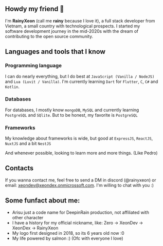 ## Howdy my friend 👋
I'm **RainyXeon** (call me **rainy** because I love it), a full stack developer from Vietnam, a small country with technological prospects. 
I started my software development journey in the mid-2020s with the dream of contributing to the open source community.

## Languages and tools that I know
### Programming language
I can do nearly everything, but I do best at `JavaScript (Vanilla / NodeJS)` and `Lua (Luvit / Vanilla)`. 
I'm currently learning `Dart` for `Flutter`, `C`, `C#` and `Kotlin`. 

### Databases
For databases, I mostly know `mongoDB`, `MySQL` and currently learning `PostgreSQL` and `SQlite`. 
But to be honest, my favorite is `PostgreSQL`

### Frameworks
My knowledge about frameworks is wide, but good at `ExpressJS`, `ReactJS`, `NuxtJS` and a bit `NestJS`

And whenever possible, looking to learn more and more things. (Like Pedro)

## Contacts
If you wanna contact me, feel free to send a DM in discord (@rainyxeon) or email: xeondev@xeondex.onmicrossoft.com. I'm willing to chat with you :)

## Some funfact about me:
- Arisu just a code name for DeepinRain production, not affiliated with other character
- I have a history for my official nickname, like: Zero -> XeonDev -> XeonDex -> RainyXeon
- My logo first designed in 2018, so its 6 years old now :0
- My life powered by salmon :) (Ofc with everyone I love)
